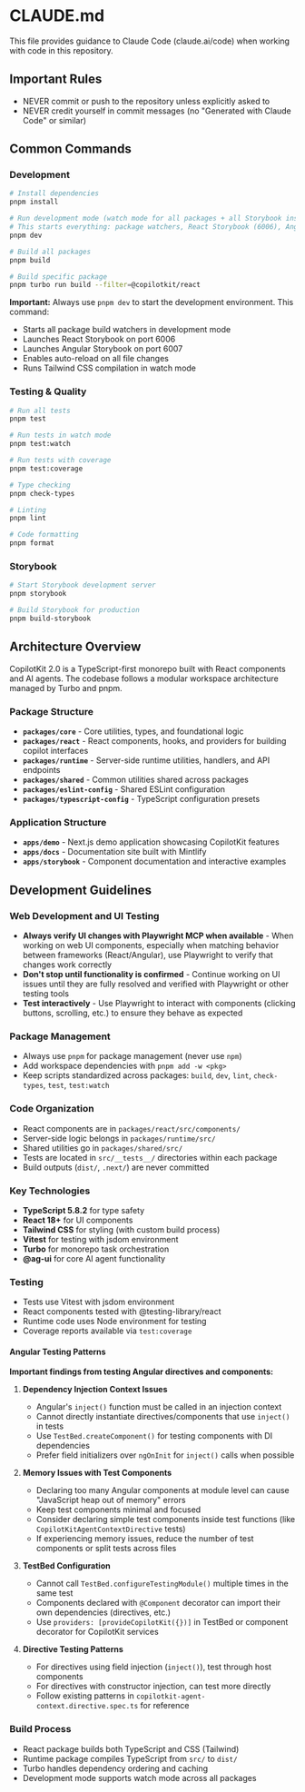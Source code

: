 # CLAUDE.md

This file provides guidance to Claude Code (claude.ai/code) when working with code in this repository.

## Important Rules

- NEVER commit or push to the repository unless explicitly asked to
- NEVER credit yourself in commit messages (no "Generated with Claude Code" or similar)

## Common Commands

### Development

```bash
# Install dependencies
pnpm install

# Run development mode (watch mode for all packages + all Storybook instances)
# This starts everything: package watchers, React Storybook (6006), Angular Storybook (6007)
pnpm dev

# Build all packages
pnpm build

# Build specific package
pnpm turbo run build --filter=@copilotkit/react
```

**Important:** Always use `pnpm dev` to start the development environment. This command:
- Starts all package build watchers in development mode
- Launches React Storybook on port 6006
- Launches Angular Storybook on port 6007
- Enables auto-reload on all file changes
- Runs Tailwind CSS compilation in watch mode

### Testing & Quality

```bash
# Run all tests
pnpm test

# Run tests in watch mode
pnpm test:watch

# Run tests with coverage
pnpm test:coverage

# Type checking
pnpm check-types

# Linting
pnpm lint

# Code formatting
pnpm format
```

### Storybook

```bash
# Start Storybook development server
pnpm storybook

# Build Storybook for production
pnpm build-storybook
```

## Architecture Overview

CopilotKit 2.0 is a TypeScript-first monorepo built with React components and AI agents. The codebase follows a modular workspace architecture managed by Turbo and pnpm.

### Package Structure

- **`packages/core`** - Core utilities, types, and foundational logic
- **`packages/react`** - React components, hooks, and providers for building copilot interfaces
- **`packages/runtime`** - Server-side runtime utilities, handlers, and API endpoints
- **`packages/shared`** - Common utilities shared across packages
- **`packages/eslint-config`** - Shared ESLint configuration
- **`packages/typescript-config`** - TypeScript configuration presets

### Application Structure

- **`apps/demo`** - Next.js demo application showcasing CopilotKit features
- **`apps/docs`** - Documentation site built with Mintlify
- **`apps/storybook`** - Component documentation and interactive examples

## Development Guidelines

### Web Development and UI Testing

- **Always verify UI changes with Playwright MCP when available** - When working on web UI components, especially when matching behavior between frameworks (React/Angular), use Playwright to verify that changes work correctly
- **Don't stop until functionality is confirmed** - Continue working on UI issues until they are fully resolved and verified with Playwright or other testing tools
- **Test interactively** - Use Playwright to interact with components (clicking buttons, scrolling, etc.) to ensure they behave as expected

### Package Management

- Always use `pnpm` for package management (never use `npm`)
- Add workspace dependencies with `pnpm add -w <pkg>`
- Keep scripts standardized across packages: `build`, `dev`, `lint`, `check-types`, `test`, `test:watch`

### Code Organization

- React components are in `packages/react/src/components/`
- Server-side logic belongs in `packages/runtime/src/`
- Shared utilities go in `packages/shared/src/`
- Tests are located in `src/__tests__/` directories within each package
- Build outputs (`dist/`, `.next/`) are never committed

### Key Technologies

- **TypeScript 5.8.2** for type safety
- **React 18+** for UI components
- **Tailwind CSS** for styling (with custom build process)
- **Vitest** for testing with jsdom environment
- **Turbo** for monorepo task orchestration
- **@ag-ui** for core AI agent functionality

### Testing

- Tests use Vitest with jsdom environment
- React components tested with @testing-library/react
- Runtime code uses Node environment for testing
- Coverage reports available via `test:coverage`

#### Angular Testing Patterns

**Important findings from testing Angular directives and components:**

1. **Dependency Injection Context Issues**
   - Angular's `inject()` function must be called in an injection context
   - Cannot directly instantiate directives/components that use `inject()` in tests
   - Use `TestBed.createComponent()` for testing components with DI dependencies
   - Prefer field initializers over `ngOnInit` for `inject()` calls when possible

2. **Memory Issues with Test Components**
   - Declaring too many Angular components at module level can cause "JavaScript heap out of memory" errors
   - Keep test components minimal and focused
   - Consider declaring simple test components inside test functions (like `CopilotKitAgentContextDirective` tests)
   - If experiencing memory issues, reduce the number of test components or split tests across files

3. **TestBed Configuration**
   - Cannot call `TestBed.configureTestingModule()` multiple times in the same test
   - Components declared with `@Component` decorator can import their own dependencies (directives, etc.)
   - Use `providers: [provideCopilotKit({})]` in TestBed or component decorator for CopilotKit services

4. **Directive Testing Patterns**
   - For directives using field injection (`inject()`), test through host components
   - For directives with constructor injection, can test more directly
   - Follow existing patterns in `copilotkit-agent-context.directive.spec.ts` for reference

### Build Process

- React package builds both TypeScript and CSS (Tailwind)
- Runtime package compiles TypeScript from `src/` to `dist/`
- Turbo handles dependency ordering and caching
- Development mode supports watch mode across all packages
